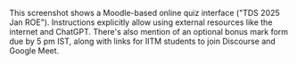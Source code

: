 This screenshot shows a Moodle-based online quiz interface ("TDS 2025 Jan ROE"). Instructions explicitly allow using external resources like the internet and ChatGPT. There's also mention of an optional bonus mark form due by 5 pm IST, along with links for IITM students to join Discourse and Google Meet.